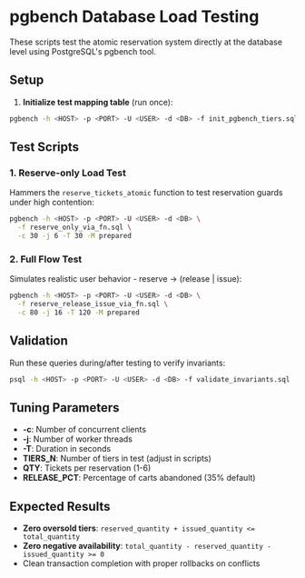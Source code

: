 # pgbench Database Load Testing

These scripts test the atomic reservation system directly at the database level using PostgreSQL's pgbench tool.

## Setup

1. **Initialize test mapping table** (run once):
```bash
pgbench -h <HOST> -p <PORT> -U <USER> -d <DB> -f init_pgbench_tiers.sql -n
```

## Test Scripts

### 1. Reserve-only Load Test
Hammers the `reserve_tickets_atomic` function to test reservation guards under high contention:

```bash
pgbench -h <HOST> -p <PORT> -U <USER> -d <DB> \
  -f reserve_only_via_fn.sql \
  -c 30 -j 6 -T 30 -M prepared
```

### 2. Full Flow Test
Simulates realistic user behavior - reserve → (release | issue):

```bash
pgbench -h <HOST> -p <PORT> -U <USER> -d <DB> \
  -f reserve_release_issue_via_fn.sql \
  -c 80 -j 16 -T 120 -M prepared
```

## Validation

Run these queries during/after testing to verify invariants:

```bash
psql -h <HOST> -p <PORT> -U <USER> -d <DB> -f validate_invariants.sql
```

## Tuning Parameters

- **-c**: Number of concurrent clients
- **-j**: Number of worker threads
- **-T**: Duration in seconds
- **TIERS_N**: Number of tiers in test (adjust in scripts)
- **QTY**: Tickets per reservation (1-6)
- **RELEASE_PCT**: Percentage of carts abandoned (35% default)

## Expected Results

- **Zero oversold tiers**: `reserved_quantity + issued_quantity <= total_quantity`
- **Zero negative availability**: `total_quantity - reserved_quantity - issued_quantity >= 0`
- Clean transaction completion with proper rollbacks on conflicts